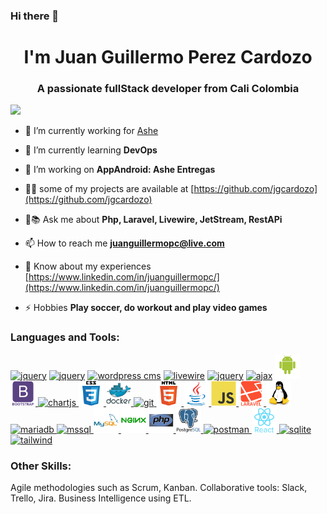 ### Hi there 👋

<h1 align="center">I'm Juan Guillermo Perez Cardozo</h1>
<h3 align="center">A passionate fullStack developer from Cali Colombia</h3>

![](https://www.dasinfomedia.com/wp-content/uploads/2020/03/Laravel-Development-Blog.jpg)



- 🔭 I’m currently working for [Ashe](www.ashe.com.co)

- 🌱 I’m currently learning **DevOps**

- 👯 I’m working on **AppAndroid: Ashe Entregas**

- 👨‍💻 some of my projects are available at [https://github.com/jgcardozo](https://github.com/jgcardozo)

- 💬:books: Ask me about **Php, Laravel, Livewire, JetStream, RestAPi**

- 📫 How to reach me **juanguillermopc@live.com**

- 📄 Know about my experiences [https://www.linkedin.com/in/juanguillermopc/](https://www.linkedin.com/in/juanguillermopc/)

- ⚡ Hobbies **Play soccer, do workout and play video games**


<h3 align="left">Languages and Tools:</h3>
<p align="left">
<a href="https://laravel.com/" target="_blank"> <img src="https://i0.wp.com/ffontanesf.es/wp-content/uploads/2016/12/restful_api1.png?fit=640%2C219&ssl=1" alt="jquery" width="130" height="40"/></a> 
<a href="https://jetstream.laravel.com/" target="_blank"> <img src="https://jetstream.laravel.com/assets/img/logo.svg" alt="jquery" width="150" height="40"/></a>
<a href="https://es-co.wordpress.org/" target="_blank"> <img src="https://upload.wikimedia.org/wikipedia/commons/thumb/2/20/WordPress_logo.svg/1200px-WordPress_logo.svg.png" alt="wordpress cms" width="130" height="40"/></a>
<a href="https://laravel-livewire.com" target="_blank"> <img src="https://encrypted-tbn0.gstatic.com/images?q=tbn:ANd9GcSf4RqqyqQ8riUfn-oHe3ThX2yYzVm9IgmCiv1Y1E1b4zkTDL4pihhl6ab3GzbEK4azUA&usqp=CAU" alt="livewire" width="100" height="40"/></a>
<a href="https://jquery.com/" target="_blank"> <img src="https://cdn.iconscout.com/icon/free/png-512/jquery-10-1175155.png" alt="jquery" width="40" height="40"/></a>
<a href="https://jquery.com/" target="_blank"> <img src="https://upload.wikimedia.org/wikipedia/commons/thumb/a/a1/AJAX_logo_by_gengns.svg/1200px-AJAX_logo_by_gengns.svg.png" alt="ajax" width="60" height="40"/></a>
<a href="https://developer.android.com" target="_blank"> <img src="https://raw.githubusercontent.com/devicons/devicon/master/icons/android/android-original-wordmark.svg" alt="android" width="40" height="40"/> </a> <a href="https://getbootstrap.com" target="_blank"> <img src="https://raw.githubusercontent.com/devicons/devicon/master/icons/bootstrap/bootstrap-plain-wordmark.svg" alt="bootstrap" width="40" height="40"/> </a> <a href="https://www.chartjs.org" target="_blank"> <img src="https://www.chartjs.org/media/logo-title.svg" alt="chartjs" width="40" height="40"/> </a> <a href="https://www.w3schools.com/css/" target="_blank"> <img src="https://raw.githubusercontent.com/devicons/devicon/master/icons/css3/css3-original-wordmark.svg" alt="css3" width="40" height="40"/> </a> <a href="https://www.docker.com/" target="_blank"> <img src="https://raw.githubusercontent.com/devicons/devicon/master/icons/docker/docker-original-wordmark.svg" alt="docker" width="40" height="40"/> </a> <a href="https://git-scm.com/" target="_blank"> <img src="https://www.vectorlogo.zone/logos/git-scm/git-scm-icon.svg" alt="git" width="40" height="40"/> </a> <a href="https://www.w3.org/html/" target="_blank"> <img src="https://raw.githubusercontent.com/devicons/devicon/master/icons/html5/html5-original-wordmark.svg" alt="html5" width="40" height="40"/> </a> <a href="https://www.java.com" target="_blank"> <img src="https://raw.githubusercontent.com/devicons/devicon/master/icons/java/java-original.svg" alt="java" width="40" height="40"/> </a> <a href="https://developer.mozilla.org/en-US/docs/Web/JavaScript" target="_blank"> <img src="https://raw.githubusercontent.com/devicons/devicon/master/icons/javascript/javascript-original.svg" alt="javascript" width="40" height="40"/> </a> <a href="https://laravel.com/" target="_blank"> <img src="https://raw.githubusercontent.com/devicons/devicon/master/icons/laravel/laravel-plain-wordmark.svg" alt="laravel" width="40" height="40"/> </a> <a href="https://www.linux.org/" target="_blank"> <img src="https://raw.githubusercontent.com/devicons/devicon/master/icons/linux/linux-original.svg" alt="linux" width="40" height="40"/> </a> <a href="https://mariadb.org/" target="_blank"> <img src="https://www.vectorlogo.zone/logos/mariadb/mariadb-icon.svg" alt="mariadb" width="40" height="40"/> </a> <a href="https://www.microsoft.com/en-us/sql-server" target="_blank"> <img src="https://cdn.worldvectorlogo.com/logos/microsoft-sql-server.svg" alt="mssql" width="40" height="40"/> </a> <a href="https://www.mysql.com/" target="_blank"> <img src="https://raw.githubusercontent.com/devicons/devicon/master/icons/mysql/mysql-original-wordmark.svg" alt="mysql" width="40" height="40"/> </a> <a href="https://www.nginx.com" target="_blank"> <img src="https://raw.githubusercontent.com/devicons/devicon/master/icons/nginx/nginx-original.svg" alt="nginx" width="40" height="40"/> </a>  <a href="https://www.php.net" target="_blank"> <img src="https://raw.githubusercontent.com/devicons/devicon/master/icons/php/php-original.svg" alt="php" width="40" height="40"/> </a> <a href="https://www.postgresql.org" target="_blank"> <img src="https://raw.githubusercontent.com/devicons/devicon/master/icons/postgresql/postgresql-original-wordmark.svg" alt="postgresql" width="40" height="40"/> </a> <a href="https://postman.com" target="_blank"> <img src="https://www.vectorlogo.zone/logos/getpostman/getpostman-icon.svg" alt="postman" width="40" height="40"/> </a> <a href="https://reactjs.org/" target="_blank"> <img src="https://raw.githubusercontent.com/devicons/devicon/master/icons/react/react-original-wordmark.svg" alt="react" width="40" height="40"/> </a> <a href="https://www.sqlite.org/" target="_blank"> <img src="https://www.vectorlogo.zone/logos/sqlite/sqlite-icon.svg" alt="sqlite" width="40" height="40"/> </a> <a href="https://tailwindcss.com/" target="_blank"> <img src="https://www.vectorlogo.zone/logos/tailwindcss/tailwindcss-icon.svg" alt="tailwind" width="40" height="40"/> </a>  </p>


<h3 align="left">Other Skills:</h3>
<p align="left">
Agile methodologies such as Scrum, Kanban.  Collaborative tools: Slack, Trello, Jira. Business Intelligence using ETL. 
</p>
